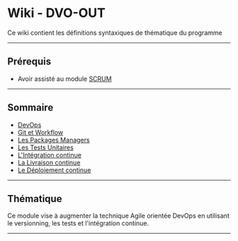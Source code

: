 # Wiki - DVO-OUT

Ce wiki contient les définitions syntaxiques de thématique du programme
___

## Prérequis

* Avoir assisté au module [SCRUM](https://github.com/POEC-20-05/SCRUM)

___

## Sommaire

* [DevOps](https://github.com/POEC-20-05/DVO-OUT/wiki/01)
* [Git et Workflow](https://github.com/POEC-20-05/DVO-OUT/wiki/02)
* [Les Packages Managers](https://github.com/POEC-20-05/DVO-OUT/wiki/03)
* [Les Tests Unitaires](https://github.com/POEC-20-05/DVO-OUT/wiki/04)
* [L'Intégration continue](https://github.com/POEC-20-05/DVO-OUT/wiki/05)
* [La Livraison continue](https://github.com/POEC-20-05/DVO-OUT/wiki/06)
* [Le Déploiement continue](https://github.com/POEC-20-05/DVO-OUT/wiki/07)

___

## Thématique

Ce module vise à augmenter la technique Agile orientée DevOps en utilisant le versionning, les tests et l'intégration continue.

___

